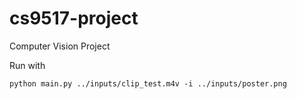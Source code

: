 # cs9517-project
Computer Vision Project

Run with 

``` console
python main.py ../inputs/clip_test.m4v -i ../inputs/poster.png
```
